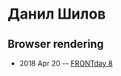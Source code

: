 # Данил Шилов

## Browser rendering
- 2018 Apr 20 -- [FRONTday 8](https://youtu.be/ZSEyI-FSnlg?t=623)    
